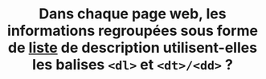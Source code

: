 ---
title: Dans chaque page web, les informations regroupées sous forme de [liste](#listes) de description utilisent-elles les balises `<dl>` et `<dt>/<dd>` ?
---
